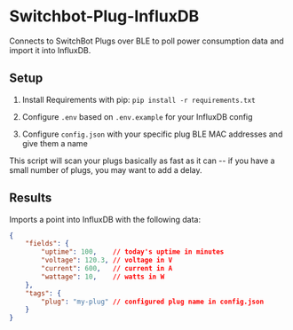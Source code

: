 # Switchbot-Plug-InfluxDB
Connects to SwitchBot Plugs over BLE to poll power consumption data and import it into InfluxDB.

## Setup

1. Install Requirements with pip: `pip install -r requirements.txt`

2. Configure `.env` based on `.env.example` for your InfluxDB config

3. Configure `config.json` with your specific plug BLE MAC addresses and give them a name

This script will scan your plugs basically as fast as it can -- if you have a small number of plugs, you may want to add a delay.

## Results

Imports a point into InfluxDB with the following data:

```json
{
    "fields": {
        "uptime": 100,    // today's uptime in minutes
        "voltage": 120.3, // voltage in V
        "current": 600,   // current in A
        "wattage": 10,    // watts in W
    },
    "tags": {
        "plug": "my-plug" // configured plug name in config.json
    }
}
```

